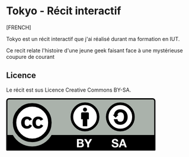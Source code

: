 # Tokyo - Récit interactif  #

[FRENCH]

Tokyo est un récit interactif que j'ai réalisé durant ma formation en IUT.

Ce recit relate l'histoire d'une jeune geek faisant face à une mystérieuse coupure de courant


## Licence ##

Le récit est sus Licence Creative Commons BY-SA.

[![CC-BY-SA](by-sa.png)](https://creativecommons.org/licenses/by/4.0/)
